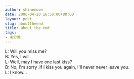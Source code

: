```yaml
---
author: shinemoon
date: 2006-04-20 16:58:00+00:00
layout: post
slug: abouttheend
title: about the end
tags:
- 未分类
---
```


L: Will you miss me?  
B: Yes, I will.  
L: Well, may I have one last kiss?  
B: No, I'm sorry .If I kiss you again, I'll never never leave you.  
L: I know…  

